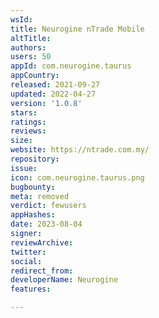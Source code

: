 ```yaml
---
wsId: 
title: Neurogine nTrade Mobile
altTitle: 
authors: 
users: 50
appId: com.neurogine.taurus
appCountry: 
released: 2021-09-27
updated: 2022-04-27
version: '1.0.8'
stars: 
ratings: 
reviews: 
size: 
website: https://ntrade.com.my/
repository: 
issue: 
icon: com.neurogine.taurus.png
bugbounty: 
meta: removed
verdict: fewusers
appHashes: 
date: 2023-08-04
signer: 
reviewArchive: 
twitter: 
social: 
redirect_from: 
developerName: Neurogine
features: 

---
```


